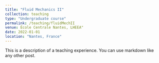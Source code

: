 ```yaml
---
title: "Fluid Mechanics II"
collection: teaching
type: "Undergraduate course"
permalink: /teaching/fluidMechII
venue: École Centrale Nantes, LHEEA"
date: 2022-01-01
location: "Nantes, France"
---
```


This is a description of a teaching experience. You can use markdown like any other post.
